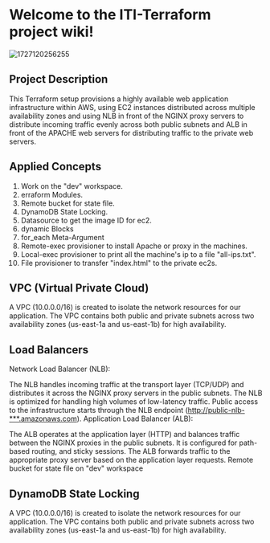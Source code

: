 # Welcome to the ITI-Terraform project wiki!

![1727120256255](https://github.com/user-attachments/assets/f8b0943d-0135-4921-ad2f-173f230433a7)






## Project Description
This Terraform setup provisions a highly available web application infrastructure within AWS, using EC2 instances distributed across multiple availability zones and using NLB in front of the NGINX proxy servers to distribute incoming traffic evenly across both public subnets and ALB in front of the APACHE web servers for distributing traffic to the private web servers.

## Applied Concepts
1. Work on the "dev" workspace.
2. erraform Modules.
3. Remote bucket for state file.
4. DynamoDB State Locking.
5. Datasource to get the image ID for ec2.
6. dynamic Blocks
7. for_each Meta-Argument
8. Remote-exec provisioner to install Apache or proxy in the machines.
9. Local-exec provisioner to print all the machine's ip to a file "all-ips.txt".
10. File provisioner to transfer "index.html" to the private ec2s.


## VPC (Virtual Private Cloud)


A VPC (10.0.0.0/16) is created to isolate the network resources for our application.
The VPC contains both public and private subnets across two availability zones (us-east-1a and us-east-1b) for high availability.
## Load Balancers
Network Load Balancer (NLB):


The NLB handles incoming traffic at the transport layer (TCP/UDP) and distributes it across the NGINX proxy servers in the public subnets. The NLB is optimized for handling high volumes of low-latency traffic.
Public access to the infrastructure starts through the NLB endpoint ([http://public-nlb-***.amazonaws.com](http://public-nlb-%2A%2A%2A.amazonaws.com/)).
Application Load Balancer (ALB):


The ALB operates at the application layer (HTTP) and balances traffic between the NGINX proxies in the public subnets. It is configured for path-based routing, and sticky sessions.
The ALB forwards traffic to the appropriate proxy server based on the application layer requests.
Remote bucket for state file on "dev" workspace


## DynamoDB State Locking


A VPC (10.0.0.0/16) is created to isolate the network resources for our application.
The VPC contains both public and private subnets across two availability zones (us-east-1a and us-east-1b) for high availability.
